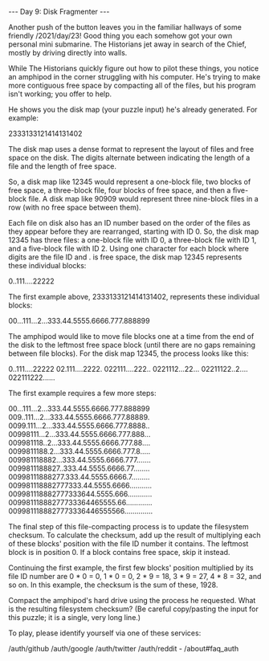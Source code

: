 --- Day 9: Disk Fragmenter ---

Another push of the button leaves you in the familiar hallways of some friendly /2021/day/23! Good thing you each somehow got your own personal mini submarine. The Historians jet away in search of the Chief, mostly by driving directly into walls.

 While The Historians quickly figure out how to pilot these things, you notice an amphipod in the corner struggling with his computer. He's trying to make more contiguous free space by compacting all of the files, but his program isn't working; you offer to help.

 He shows you the disk map (your puzzle input) he's already generated. For example:

 2333133121414131402 

The disk map uses a dense format to represent the layout of files and free space on the disk. The digits alternate between indicating the length of a file and the length of free space.

 So, a disk map like 12345 would represent a one-block file, two blocks of free space, a three-block file, four blocks of free space, and then a five-block file. A disk map like 90909 would represent three nine-block files in a row (with no free space between them).

 Each file on disk also has an ID number based on the order of the files as they appear before they are rearranged, starting with ID 0. So, the disk map 12345 has three files: a one-block file with ID 0, a three-block file with ID 1, and a five-block file with ID 2. Using one character for each block where digits are the file ID and . is free space, the disk map 12345 represents these individual blocks:

 0..111....22222 

The first example above, 2333133121414131402, represents these individual blocks:

 00...111...2...333.44.5555.6666.777.888899 

The amphipod would like to move file blocks one at a time from the end of the disk to the leftmost free space block (until there are no gaps remaining between file blocks). For the disk map 12345, the process looks like this:

 0..111....22222 02.111....2222. 022111....222.. 0221112...22... 02211122..2.... 022111222...... 

The first example requires a few more steps:

 00...111...2...333.44.5555.6666.777.888899 009..111...2...333.44.5555.6666.777.88889. 0099.111...2...333.44.5555.6666.777.8888.. 00998111...2...333.44.5555.6666.777.888... 009981118..2...333.44.5555.6666.777.88.... 0099811188.2...333.44.5555.6666.777.8..... 009981118882...333.44.5555.6666.777....... 0099811188827..333.44.5555.6666.77........ 00998111888277.333.44.5555.6666.7......... 009981118882777333.44.5555.6666........... 009981118882777333644.5555.666............ 00998111888277733364465555.66............. 0099811188827773336446555566.............. 

The final step of this file-compacting process is to update the filesystem checksum. To calculate the checksum, add up the result of multiplying each of these blocks' position with the file ID number it contains. The leftmost block is in position 0. If a block contains free space, skip it instead.

 Continuing the first example, the first few blocks' position multiplied by its file ID number are 0 * 0 = 0, 1 * 0 = 0, 2 * 9 = 18, 3 * 9 = 27, 4 * 8 = 32, and so on. In this example, the checksum is the sum of these, 1928.

 Compact the amphipod's hard drive using the process he requested. What is the resulting filesystem checksum? (Be careful copy/pasting the input for this puzzle; it is a single, very long line.)

 To play, please identify yourself via one of these services:

 /auth/github /auth/google /auth/twitter /auth/reddit - /about#faq_auth

 
